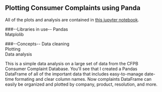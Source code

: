 ## Plotting Consumer Complaints using Panda

All of the plots and analysis are contained in [this jupyter notebook](https://github.com/katjackson/consumer-complaints/blob/master/consumer-complaints.ipynb).

###--Libraries in use--
Pandas<br>
Matplolib<br>

###--Concepts--
Data cleaning<br>
Plotting<br>
Data analysis<br>

This is a simple data analysis on a large set of data from the CFPB Consumer Complaint Database. You'll see that I created a Pandas DataFrame of all of the important data that includes easy-to-manage date-time formating and clear column names. Now complaints DataFrame can easily be organized and plotted by company, product, resolution, and more.
